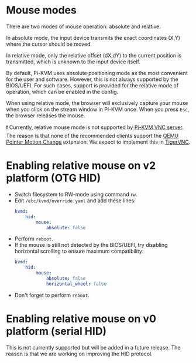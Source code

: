 # Mouse modes

There are two modes of mouse operation: absolute and relative.

In absolute mode, the input device transmits the exact coordinates (X,Y) where the cursor should be moved.

In relative mode, only the relative offset (dX,dY) to the current position is transmitted, which is unknown to the input device itself.

By default, Pi-KVM uses absolute positioning mode as the most convenient for the user and software.
However, this is not always supported by the BIOS/UEFI.
For such cases, support is provided for the relative mode of operation, which can be enabled in the config.

When using relative mode, the browser will exclusively capture your mouse when you click on the stream window in Pi-KVM once.
When you press `Esc`, the browser releases the mouse.

:exclamation: Currently, relative mouse mode is not supported by [Pi-KVM VNC server](vnc.md).
The reason is that none of the recommended clients support the [QEMU Pointer Motion Change](https://github.com/rfbproto/rfbproto/blob/master/rfbproto.rst#qemu-pointer-motion-change-pseudo-encoding) extension. 
We expect to implement this in [TigerVNC](https://github.com/TigerVNC/tigervnc/issues/619).

# Enabling relative mouse on v2 platform (OTG HID)
* Switch filesystem to RW-mode using command `rw`.
* Edit `/etc/kvmd/override.yaml` and add these lines:
  ```yaml
  kvmd:
      hid:
          mouse:
              absolute: false
  ```
* Perform `reboot`.
* If the mouse is still not detected by the BIOS/UEFI, try disabling horizontal scrolling to ensure maximum compatibility:
  ```yaml
  kvmd:
      hid:
          mouse:
              absolute: false
              horizontal_wheel: false
  ```
* Don't forget to perform `reboot`.

# Enabling relative mouse on v0 platform (serial HID)
This is not currently supported but will be added in a future release. The reason is that we are working on improving the HID protocol.
